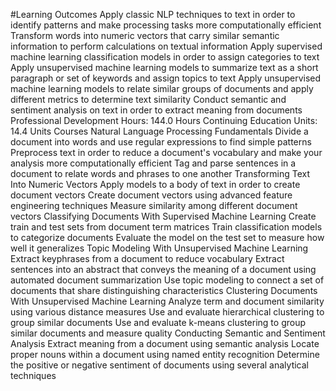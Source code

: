 #Learning Outcomes
Apply classic NLP techniques to text in order to identify patterns and make processing tasks more computationally efficient  
Transform words into numeric vectors that carry similar semantic information to perform calculations on textual information 
Apply supervised machine learning classification models in order to assign categories to text 
Apply unsupervised machine learning models to summarize text as a short paragraph or set of keywords and assign topics to text 
Apply unsupervised machine learning models to relate similar groups of documents and apply different metrics to determine text similarity 
Conduct semantic and sentiment analysis on text in order to extract meaning from documents
Professional Development Hours: 144.0 Hours
Continuing Education Units: 14.4 Units
Courses
Natural Language Processing Fundamentals
Divide a document into words and use regular expressions to find simple patterns
Preprocess text in order to reduce a document's vocabulary and make your analysis more computationally efficient
Tag and parse sentences in a document to relate words and phrases to one another
Transforming Text Into Numeric Vectors
Apply models to a body of text in order to create document vectors
Create document vectors using advanced feature engineering techniques
Measure similarity among different document vectors
Classifying Documents With Supervised Machine Learning
Create train and test sets from document term matrices
Train classification models to categorize documents
Evaluate the model on the test set to measure how well it generalizes
Topic Modeling With Unsupervised Machine Learning
Extract keyphrases from a document to reduce vocabulary
Extract sentences into an abstract that conveys the meaning of a document using automated document summarization
Use topic modeling to connect a set of documents that share distinguishing characteristics
Clustering Documents With Unsupervised Machine Learning
Analyze term and document similarity using various distance measures
Use and evaluate hierarchical clustering to group similar documents
Use and evaluate k-means clustering to group similar documents and measure quality
Conducting Semantic and Sentiment Analysis
Extract meaning from a document using semantic analysis
Locate proper nouns within a document using named entity recognition
Determine the positive or negative sentiment of documents using several analytical techniques
